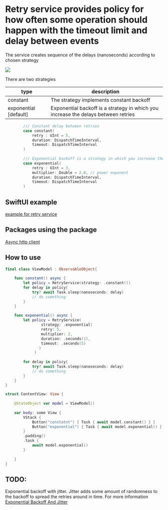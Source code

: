 # Retry service provides policy for how often some operation should happen with the timeout limit and delay between events

The service creates sequence of the delays (nanoseconds) according to chosen strategy 

[![](https://img.shields.io/endpoint?url=https%3A%2F%2Fswiftpackageindex.com%2Fapi%2Fpackages%2Fswiftuiux%2Fretry-policy-service%2Fbadge%3Ftype%3Dplatforms)](https://swiftpackageindex.com/swiftuiux/retry-policy-service)

There are two strategies

| type | description |
| --- | --- |
| constant | The strategy implements constant backoff  |
| exponential [default] | Exponential backoff is a strategy in which you increase the delays between retries  |

```swift
        /// Constant delay between retries
        case constant(
            retry : UInt = 5,
            duration: DispatchTimeInterval,
            timeout: DispatchTimeInterval 
        )
        
        /// Exponential backoff is a strategy in which you increase the delays between retries
        case exponential(
            retry : UInt = 3,
            multiplier: Double = 2.0, // power exponent
            duration: DispatchTimeInterval,
            timeout: DispatchTimeInterval 
        )

```

## SwiftUI example

[example for retry service](https://github.com/swiftuiux/retry-policy-service-example)

## Packages using the package

[Async http client](https://github.com/swiftuiux/async-http-client)

## How to use

```swift
final class ViewModel : ObservableObject{
    
    func constant() async {
        let policy = RetryService(strategy: .constant())
        for delay in policy{
            try? await Task.sleep(nanoseconds: delay)
            // do something
        }
    }
    
    func exponential() async {
        let policy = RetryService(
                strategy: .exponential(
                retry: 5, 
                multiplier: 2, 
                duration: .seconds(1), 
                timeout: .seconds(5)
               )
             )
                
        for delay in policy{
            try? await Task.sleep(nanoseconds: delay)
            // do something
        }
    }
}

struct ContentView: View {
    
    @StateObject var model = ViewModel()
    
    var body: some View {
        VStack {
            Button("constatnt") { Task { await model.constant() } }
            Button("exponential") { Task { await model.exponential() } }
        }
        .padding()
        .task {
            await model.exponential()
        }
        
    }
}
```

## TODO:

Exponential backoff with jitter. Jitter adds some amount of randomness to the backoff to spread the retries around in time.
For more information [Exponential Backoff And Jitter](https://aws.amazon.com/blogs/architecture/exponential-backoff-and-jitter/)

